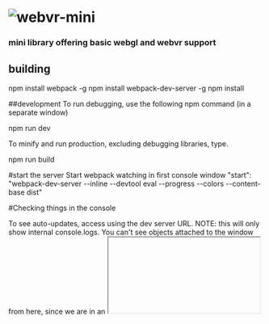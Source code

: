 # ![webvr-mini](docs/image/logo.png)

### mini library offering basic webgl and webvr support

## building

npm install webpack -g
npm install webpack-dev-server -g
npm install

##development
To run debugging, use the following npm command (in a separate window)

npm run dev

To minify and run production, excluding debugging libraries, type.

npm run build

#start the server
Start webpack watching in first console window
"start": "webpack-dev-server --inline --devtool eval --progress --colors --content-base dist"

#Checking things in the console

To see auto-updates, access using the dev server URL. NOTE: this will only show 
internal console.logs. You can't see objects attached to the window from here, since we 
are in an <iframe>.

http://localhost:8080/webpack-dev-server/

To see the site without auto-updates, and with GLOBAL windows object visible in the Console, use
http://localhost:8080

## note on environment variables
Environment variables are passed in at npm, and re-worked in webpack.

"build": "cross-env BUILD_RELEASE=true BUILD_DEV=false webpack --config webpack-production.config.js -p",
"dev": "cross-env BUILD_RELEASE=false BUILD_DEV=true webpack",

__DEV__ means we are in a development environment

__RELEASE__ means we are in a production environment

## Sources

Royalty-free 3d models for testing from:

https://www.cgtrader.com


## References

WebGL Fundamentals (from twgl)
@link http://webglfundamentals.org/

Learning WebGL
@link http://learningwebgl.com/blog/?page_id=1217

TWGL Docs
@link http://twgljs.org/

Barebones WebGL Routines (font-loader in ui.js)
https://github.com/williame/barebones.js/tree/gh-pages/barebones.js

Cinematic Camera Movement (three.js)
@link https://nathanselikoff.com/2552/code-sketches/basic-camera-movement-three-js-webgl

First-Person Camera
@link https://github.com/shama/first-person-camera

OpenGL Game from Scratch
@link http://crongdor.com/2016/04/01/making-the-game-from-scratch/

Some WebGL Samples (incd. dynamic clouds)
@link https://www.ibiblio.org/e-notes/webgl/webgl.htm


